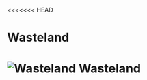 <<<<<<< HEAD
#  Wasteland
![Wasteland](https://github.com/SirmaXX/WasteLand/blob/master/frontend/website/img/logo1.png) Wasteland
=======
